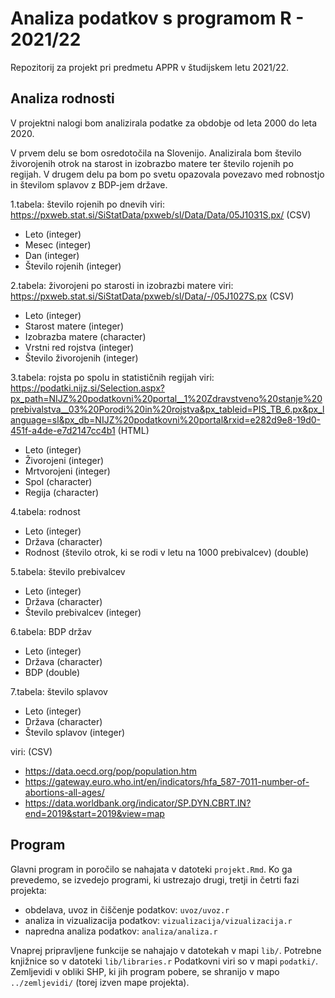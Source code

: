 # Analiza podatkov s programom R - 2021/22

Repozitorij za projekt pri predmetu APPR v študijskem letu 2021/22. 

## Analiza rodnosti

V projektni nalogi bom analizirala podatke za obdobje od leta 2000 do leta 2020.

V prvem delu se bom osredotočila na Slovenijo. Analizirala bom število živorojenih otrok na starost in izobrazbo matere ter število rojenih po regijah.
V drugem delu pa bom po svetu opazovala povezavo med robnostjo in številom splavov z BDP-jem države.  


1.tabela: število rojenih po dnevih
viri: https://pxweb.stat.si/SiStatData/pxweb/sl/Data/Data/05J1031S.px/ (CSV)

* Leto (integer)
* Mesec (integer)
* Dan (integer)
* Število rojenih (integer)



2.tabela: živorojeni po starosti in izobrazbi matere 
viri: https://pxweb.stat.si/SiStatData/pxweb/sl/Data/-/05J1027S.px (CSV)

* Leto (integer)
* Starost matere (integer)
* Izobrazba matere (character)
* Vrstni red rojstva (integer)
* Število živorojenih (integer)


3.tabela: rojsta po spolu in statističnih regijah 
viri: https://podatki.nijz.si/Selection.aspx?px_path=NIJZ%20podatkovni%20portal__1%20Zdravstveno%20stanje%20prebivalstva__03%20Porodi%20in%20rojstva&px_tableid=PIS_TB_6.px&px_language=sl&px_db=NIJZ%20podatkovni%20portal&rxid=e282d9e8-19d0-451f-a4de-e7d2147cc4b1 (HTML)

* Leto (integer)
* Živorojeni (integer)
* Mrtvorojeni (integer)
* Spol (character)
* Regija (character)


4.tabela: rodnost
* Leto (integer)
* Država (character)
* Rodnost (število otrok, ki se rodi v letu na 1000 prebivalcev) (double)
 
5.tabela: število prebivalcev
* Leto (integer)
* Država (character)
* Število prebivalcev (integer)

6.tabela: BDP držav
* Leto (integer)
* Država (character)
* BDP (double)

7.tabela: število splavov
* Leto (integer)
* Država (character)
* Število splavov (integer)


viri: (CSV)
- https://data.oecd.org/pop/population.htm
- https://gateway.euro.who.int/en/indicators/hfa_587-7011-number-of-abortions-all-ages/
- https://data.worldbank.org/indicator/SP.DYN.CBRT.IN?end=2019&start=2019&view=map




## Program

Glavni program in poročilo se nahajata v datoteki `projekt.Rmd`.
Ko ga prevedemo, se izvedejo programi, ki ustrezajo drugi, tretji in četrti fazi projekta:

* obdelava, uvoz in čiščenje podatkov: `uvoz/uvoz.r`
* analiza in vizualizacija podatkov: `vizualizacija/vizualizacija.r`
* napredna analiza podatkov: `analiza/analiza.r`

Vnaprej pripravljene funkcije se nahajajo v datotekah v mapi `lib/`.
Potrebne knjižnice so v datoteki `lib/libraries.r`
Podatkovni viri so v mapi `podatki/`.
Zemljevidi v obliki SHP, ki jih program pobere,
se shranijo v mapo `../zemljevidi/` (torej izven mape projekta).
